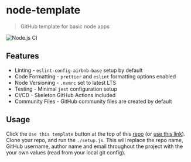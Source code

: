 # node-template

> GitHub template for basic node apps

![Node.js CI](https://github.com/nielse63/node-template/workflows/Node.js%20CI/badge.svg)

## Features

- Linting - `eslint-config-airbnb-base` setup by default
- Code Formatting - `prettier` and `eslint` formatting options enabled
- Node Versioning - `.nvmrc` set to latest LTS
- Testing - Minimal `jest` configuration setup
- CI/CD - Skeleton GitHub Actions included
- Community Files - GitHub community files are created by default

## Usage

Click the `Use this template` button at the top of this [repo](https://github.com/nielse63/node-template) (or [use this link](https://github.com/nielse63/node-template/generate)). Clone your repo, and run the `./setup.js`. This will replace the repo name, GitHub username, author name and email throughout the project with the your own values (read from your local git config).
